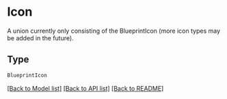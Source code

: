 # Icon

A union currently only consisting of the BlueprintIcon (more icon types may be added in the future).

## Type
```python
BlueprintIcon
```


[[Back to Model list]](../../../README.md#models-v1-link) [[Back to API list]](../../../README.md#apis-v1-link) [[Back to README]](../../../README.md)
